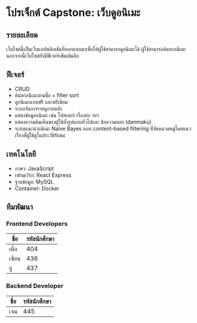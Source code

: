 # โปรเจ็กต์ Capstone: เว็บดูอนิเมะ

## รายละเอียด

เว็บไซต์นี้เป็นเว็บแอปพลิเคชันที่ออกแบบมาเพื่อให้ผู้ใช้สามารถดูอนิเมะได้ ผู้ใช้สามารถค้นหาอนิเมะ นอกจากนี้เว็บไซต์ยังมีฟีเจอร์เพิ่มเติมอีก

## ฟีเจอร์

* CRUD
* ค้นหาอนิเมะตามชื่อ + filter sort
* ดูอนิเมะแบบฟรี และพรีเมียม
* ระบบจัดการรายดูภายหลัง
* แสดงข้อมูลอนิเมะ เช่น โปสเตอร์ เรื่องย่อ ฯลฯ
* แสดงความคิดเห็นของผู้ใช้ทั้งรูปแบบทั่วไปและ ข้อความลอย (danmaku)
* ระบบแนะนำอนิเมะ Naïve Bayes แบบ content-based filtering ที่จัดหมวดหมู่โดยแนวเรื่องที่ผู้ใช้ดูในประวัติรับชม

## เทคโนโลยี

* ภาษา: JavaScript
* เฟรมเวิร์ก: React Express
* ฐานข้อมูล: MySQL
* Container: Docker

## ทีมพัฒนา

### Frontend Developers

| ชื่อ    | รหัสนักศึกษา |
|--------|--------------|
| เติ้ล  | 404          |
| เซียน | 436          |
| ยู     | 437          |

### Backend Developer

| ชื่อ  | รหัสนักศึกษา |
|-------|--------------|
| เจน  | 445          |